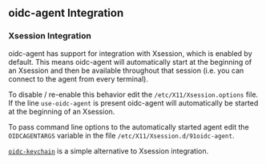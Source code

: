 ## oidc-agent Integration
### Xsession Integration
oidc-agent has support for integration with Xsession, which is enabled by
default. This means oidc-agent will automatically start at the beginning of an 
Xsession and then be available throughout that session (i.e. you can connect to
the agent from every terminal).

To disable / re-enable this behavior edit the `/etc/X11/Xsession.options` file. If the line `use-oidc-agent` is present oidc-agent will automatically be started at the beginning of an Xsession.

To pass command line options to the automatically started agent edit the
`OIDCAGENTARGS` variable in the file `/etc/X11/Xsession.d/91oidc-agent`.

[`oidc-keychain`](../oidc-keychain/oidc-keychain.md) is a simple alternative to Xsession integration.


